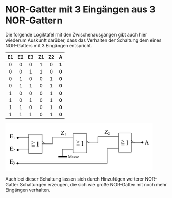 # NOR-Gatter mit 3 Eingängen aus 3 NOR-Gattern

Die folgende Logiktafel mit den Zwischenausgängen gibt auch hier wiederum Auskunft darüber, dass das Verhalten der Schaltung dem eines NOR-Gatters mit 3 Eingängen entspricht.




|    E1  |  E2  | E3  |  Z1   |  Z2  |    A    |
|:------:|:----:|:---:|:-----:|:----:|:-------:|
| 0      |  0   |  0  |    1  |   0  | **1**   |
| 0      |  0   |  1  |    1  |   0  | **0**   |
| 0      |  1   |  0  |    0  |   1  | **0**   |
| 0      |  1   |  1  |    0  |   1  | **0**   |
| 1      |  0   |  0  |    0  |   1  | **0**   |
| 1      |  0   |  1  |    0  |   1  | **0**   |
| 1      |  1   |  0  |    0  |   1  | **0**   |
| 1      |  1   |  1  |    0  |   1  | **0**   |



![schaltung](img01.png)


Auch bei dieser Schaltung lassen sich durch Hinzufügen weiterer NOR-Gatter Schaltungen erzeugen, die sich wie große NOR-Gatter mit noch mehr Eingängen verhalten.
 





